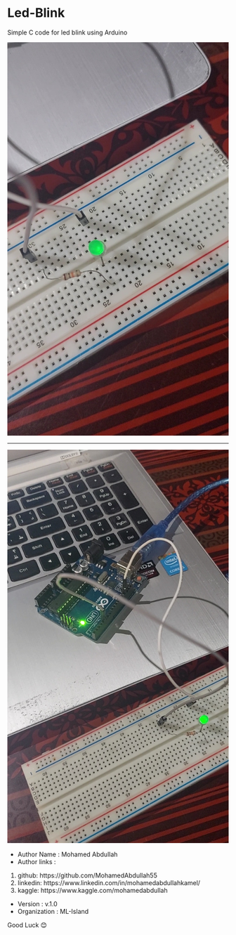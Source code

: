 # Led-Blink
Simple C code for led blink using Arduino

<img src='image_1.jpg'>

<hr />

<img src='image_2.jpg'>

* Author Name : Mohamed Abdullah
* Author links :   
<ol>
  <li>github: https://github.com/MohamedAbdullah55</li>
  <li>linkedin:  https://www.linkedin.com/in/mohamedabdullahkamel/</li>
  <li>kaggle:  https://www.kaggle.com/mohamedabdullah</li>
</ol>
                                      
* Version : v.1.0
* Organization : ML-Island

Good Luck 😊
